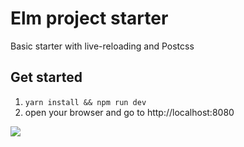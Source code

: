 # Elm project starter
Basic starter with live-reloading and Postcss

## Get started
1. `yarn install && npm run dev`
2. open your browser and go to http://localhost:8080

![](http://www.reactiongifs.com/r/ahwg.gif)
